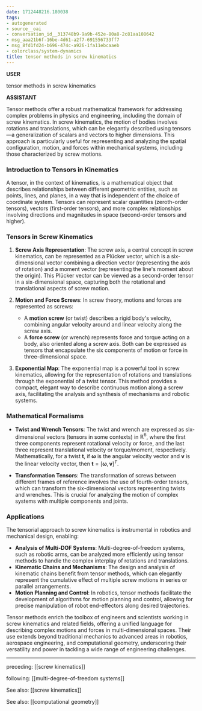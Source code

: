 ```yaml
---
date: 1712448216.180038
tags:
- autogenerated
- source__oai
- conversation_id__313748b9-9a9b-452e-80a8-2c81aa108642
- msg_aaa21b6f-16be-4d61-a2f7-691556733ff7
- msg_8fd1fd24-b696-474c-a926-1fa11ebcaaeb
- colorclass/system-dynamics
title: tensor methods in screw kinematics
---
```


**USER**

tensor methods in screw kinematics


**ASSISTANT**

Tensor methods offer a robust mathematical framework for addressing complex problems in physics and engineering, including the domain of screw kinematics. In screw kinematics, the motion of bodies involves rotations and translations, which can be elegantly described using tensors—a generalization of scalars and vectors to higher dimensions. This approach is particularly useful for representing and analyzing the spatial configuration, motion, and forces within mechanical systems, including those characterized by screw motions.

### Introduction to Tensors in Kinematics

A tensor, in the context of kinematics, is a mathematical object that describes relationships between different geometric entities, such as points, lines, and planes, in a way that is independent of the choice of coordinate system. Tensors can represent scalar quantities (zeroth-order tensors), vectors (first-order tensors), and more complex relationships involving directions and magnitudes in space (second-order tensors and higher).

### Tensors in Screw Kinematics

1. **Screw Axis Representation**: The screw axis, a central concept in screw kinematics, can be represented as a Plücker vector, which is a six-dimensional vector combining a direction vector (representing the axis of rotation) and a moment vector (representing the line's moment about the origin). This Plücker vector can be viewed as a second-order tensor in a six-dimensional space, capturing both the rotational and translational aspects of screw motion.

2. **Motion and Force Screws**: In screw theory, motions and forces are represented as screws:
   - A **motion screw** (or twist) describes a rigid body's velocity, combining angular velocity around and linear velocity along the screw axis. 
   - A **force screw** (or wrench) represents force and torque acting on a body, also oriented along a screw axis.
   Both can be expressed as tensors that encapsulate the six components of motion or force in three-dimensional space.

3. **Exponential Map**: The exponential map is a powerful tool in screw kinematics, allowing for the representation of rotations and translations through the exponential of a twist tensor. This method provides a compact, elegant way to describe continuous motion along a screw axis, facilitating the analysis and synthesis of mechanisms and robotic systems.

### Mathematical Formalisms

- **Twist and Wrench Tensors**: The twist and wrench are expressed as six-dimensional vectors (tensors in some contexts) in $\mathbb{R}^6$, where the first three components represent rotational velocity or force, and the last three represent translational velocity or torque/moment, respectively. Mathematically, for a twist $\mathbf{t}$, if $\boldsymbol{\omega}$ is the angular velocity vector and $\mathbf{v}$ is the linear velocity vector, then $\mathbf{t} = [\boldsymbol{\omega}, \mathbf{v}]^T$.

- **Transformation Tensors**: The transformation of screws between different frames of reference involves the use of fourth-order tensors, which can transform the six-dimensional vectors representing twists and wrenches. This is crucial for analyzing the motion of complex systems with multiple components and joints.

### Applications

The tensorial approach to screw kinematics is instrumental in robotics and mechanical design, enabling:
- **Analysis of Multi-DOF Systems**: Multi-degree-of-freedom systems, such as robotic arms, can be analyzed more efficiently using tensor methods to handle the complex interplay of rotations and translations.
- **Kinematic Chains and Mechanisms**: The design and analysis of kinematic chains benefit from tensor methods, which can elegantly represent the cumulative effect of multiple screw motions in series or parallel arrangements.
- **Motion Planning and Control**: In robotics, tensor methods facilitate the development of algorithms for motion planning and control, allowing for precise manipulation of robot end-effectors along desired trajectories.

Tensor methods enrich the toolbox of engineers and scientists working in screw kinematics and related fields, offering a unified language for describing complex motions and forces in multi-dimensional spaces. Their use extends beyond traditional mechanics to advanced areas in robotics, aerospace engineering, and computational geometry, underscoring their versatility and power in tackling a wide range of engineering challenges.


---

preceding: [[screw kinematics]]  


following: [[multi-degree-of-freedom systems]]

See also: [[screw kinematics]]


See also: [[computational geometry]]
